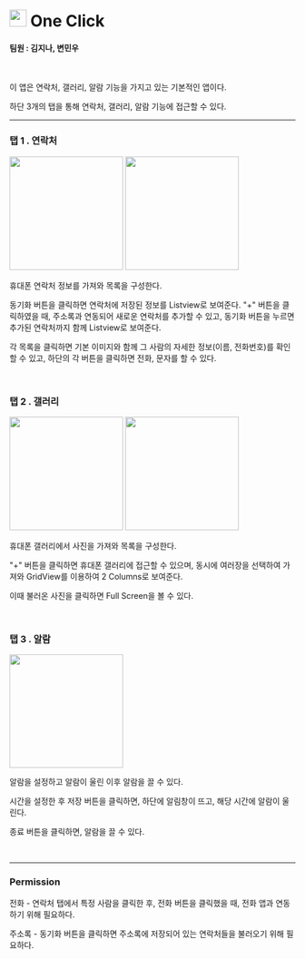 # <image src="./app/src/main/res/drawable/icon.png" width="30"/> One Click

#### 팀원 : 김지나, 변민우
<br>

이 앱은 연락처, 갤러리, 알람 기능을 가지고 있는 기본적인 앱이다.

하단 3개의 탭을 통해 연락처, 갤러리, 알람 기능에 접근할 수 있다.
<br>

* * * 
### 탭 1 . 연락처
<div>
<image src="./app/src/main/res/drawable/tab_phone_1.jpg" width="200"/>
<image src="./app/src/main/res/drawable/tab_gallery_2.jpg" width="200"/>
</div>

휴대폰 연락처 정보를 가져와 목록을 구성한다.

동기화 버튼을 클릭하면 연락처에 저장된 정보를 Listview로 보여준다. "+" 버튼을 클릭하였을 때, 주소록과 연동되어 새로운 연락처를 추가할 수 있고, 동기화 버튼을 누르면 추가된 연락처까지 함께 Listview로 보여준다.

각 목록을 클릭하면 기본 이미지와 함께 그 사람의 자세한 정보(이름, 전화번호)를 확인할 수 있고, 하단의 각 버튼을 클릭하면 전화, 문자를 할 수 있다.

<br>

### 탭 2 . 갤러리
<div>
<image src="./app/src/main/res/drawable/tab_gallery_1.jpg" width="200"/>
<image src="./app/src/main/res/drawable/tab_fullscreen.jpg" width="200"/>
</div>


휴대폰 갤러리에서 사진을 가져와 목록을 구성한다.

"+" 버튼을 클릭하면 휴대폰 갤러리에 접근할 수 있으며, 동시에 여러장을 선택하여 가져와 GridView를 이용하여 2 Columns로 보여준다.

이때 불러온 사진을 클릭하면 Full Screen을 볼 수 있다.


<br>

### 탭 3 . 알람
<image src="./app/src/main/res/drawable/tab_alarm.jpg" width="200"/>


알람을 설정하고 알람이 울린 이후 알람을 끌 수 있다.

시간을 설정한 후 저장 버튼을 클릭하면, 하단에 알림창이 뜨고, 해당 시간에 알람이 울린다.

종료 버튼을 클릭하면, 알람을 끌 수 있다.

<br>


* * *
### Permission

전화 - 연락처 탭에서 특정 사람을 클릭한 후, 전화 버튼을 클릭했을 때, 전화 앱과 연동하기 위해 필요하다.
<br>


주소록 - 동기화 버튼을 클릭하면 주소록에 저장되어 있는 연락처들을 불러오기 위해 필요하다.

